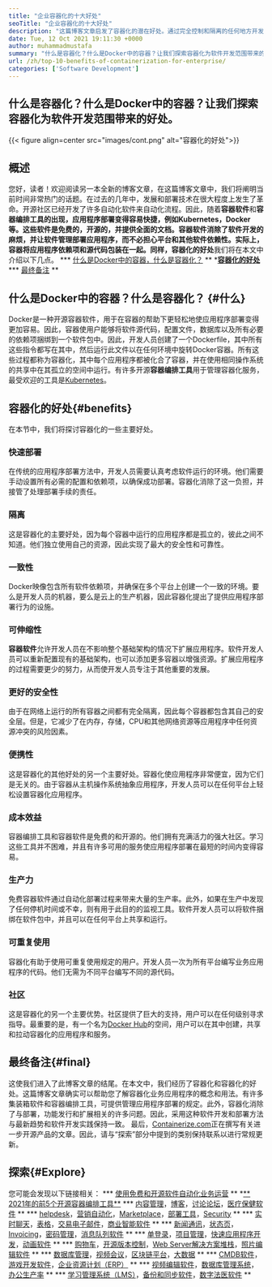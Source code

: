 ```yaml
---
title: "企业容器化的十大好处" 
seoTitle: "企业容器化的十大好处" 
description: "这篇博客文章启发了容器化的潜在好处。通过完全控制和隔离的任何地方开发，运行和扩展应用程序。" 
date: Tue, 12 Oct 2021 19:11:30 +0000
author: muhammadmustafa
summary: "什么是容器化？什么是Docker中的容器？让我们探索容器化为软件开发范围带来的好处。" 
url: /zh/top-10-benefits-of-containerization-for-enterprise/
categories: ['Software Development']
---
```


## 什么是容器化？什么是Docker中的容器？让我们探索容器化为软件开发范围带来的好处。

{{< figure align=center src="images/cont.png" alt="容器化的好处">}}


## 概述
您好，读者！欢迎阅读另一本全新的博客文章，在这篇博客文章中，我们将阐明当前时间非常热门的话题。在过去的几年中，发展和部署技术在很大程度上发生了革命。开源社区已经开发了许多自动化软件来自动化流程。因此，随着**容器软件**和**容器编排工具的出现，应用程序部署变得容易快捷，例如Kubernetes，Docker等。这些软件是免费的，开源的，并提供全面的文档。容器软件消除了软件开发的麻烦，并让软件管理部署应用程序，而不必担心平台和其他软件依赖性。实际上，容器将应用程序依赖项和源代码包装在一起。同样，容器化的好处**我们将在本文中介绍以下几点。
  *** [什么是Docker中的容器，什么是容器化？][1] **
  *[**容器化的好处**][2]
  *** [最终备注][3] **

## 什么是Docker中的容器？什么是容器化？ {#什么}
Docker是一种开源容器软件，用于在容器的帮助下更轻松地使应用程序部署变得更加容易。因此，容器使用户能够将软件源代码，配置文件，数据库以及所有必要的依赖项捆绑到一个软件包中。因此，开发人员创建了一个Dockerfile，其中所有这些指令都写在其中，然后运行此文件以在任何环境中旋转Docker容器。所有这些过程都称为容器化，其中每个应用程序都被化合了容器，并在使用相同操作系统的共享中在其孤立的空间中运行。有许多开源**容器编排工具**用于管理容器化服务，最受欢迎的工具是[Kubernetes][4]。

## 容器化的好处{#benefits}
在本节中，我们将探讨容器化的一些主要好处。

### 快速部署
在传统的应用程序部署方法中，开发人员需要认真考虑软件运行的环境。他们需要手动设置所有必需的配置和依赖项，以确保成功部署。容器化消除了这一负担，并接管了处理部署手续的责任。

### 隔离
这是容器化的主要好处，因为每个容器中运行的应用程序都是孤立的，彼此之间不知道。他们独立使用自己的资源，因此实现了最大的安全性和可靠性。

### **一致性**
Docker映像包含所有软件依赖项，并确保在多个平台上创建一个一致的环境。要么是开发人员的机器，要么是云上的生产机器，因此容器化提出了提供应用程序部署行为的设施。

### 可伸缩性
**容器软件**允许开发人员在不影响整个基础架构的情况下扩展应用程序。软件开发人员可以重新配置现有的基础架构，也可以添加更多容器以增强资源。扩展应用程序的过程需要更少的努力，从而使开发人员专注于其他重要的发展。

### 更好的安全性
由于在网络上运行的所有容器之间都有完全隔离，因此每个容器都包含其自己的安全层。但是，它减少了在内存，存储，CPU和其他网络资源等应用程序中任何资源冲突的风险因素。

### 便携性
这是容器化的其他好处的另一个主要好处。容器化使应用程序非常便宜，因为它们是无关的。由于容器从主机操作系统抽象应用程序，开发人员可以在任何平台上轻松设置容器化应用程序。

### **成本效益**
容器编排工具和容器软件是免费的和开源的。他们拥有充满活力的强大社区。学习这些工具并不困难，并且有许多可用的服务使应用程序部署在最短的时间内变得容易。

### 生产力
免费容器软件通过自动化部署过程来带来大量的生产率。此外，如果在生产中发现了任何停机时间或不幸，则有用于此目的的监视工具。软件开发人员可以将软件捆绑在软件包中，并且可以在任何平台上共享和运行。

### 可重复使用
容器化有助于使用可重复使用规定的用户。开发人员一次为所有平台编写业务应用程序的代码。他们无需为不同平台编写不同的源代码。

### 社区
这是容器化的另一个主要优势。社区提供了巨大的支持，用户可以在任何级别寻求指导。最重要的是，有一个名为[Docker Hub][5]的空间，用户可以在其中创建，共享和拉动容器化的应用程序和服务。

## 最终备注{#final}
这使我们进入了此博客文章的结尾。在本文中，我们经历了容器化和容器化的好处。这篇博客文章确实可以帮助您了解容器化业务应用程序的概念和用法。有许多集装箱软件和容器编排工具，可提供管理应用程序部署的规定。此外，容器化消除了与部署，功能发行和扩展相关的许多问题。因此，采用这种软件开发和部署方法与最新趋势和软件开发实践保持一致。
最后，[Containerize.com][6]正在撰写有关进一步开源产品的文章。因此，请与“探索”部分中提到的类别保持联系以进行常规更新。

## 探索{#Explore}
您可能会发现以下链接相关：
  *** [][7][使用免费和开源软件自动化业务运营][7] **
  *[** 2021年的前5个开源容器编排工具**][8]
  *** [][7][内容管理][9]，[博客][10]，[讨论论坛][11]，[医疗保健软件][12] **
  *** [][7][helpdesk][13]，[营销自动化][14]，[Marketplace][15]，[部署工具][16]，[Security][17] **
  *** [][7][实时聊天][18]，[表格][19]，[交易电子邮件][20]，[商业智能软件][21] **
  *** [][7][新闻通讯][22]，[状态页][23]，[Invoicing][24]，[密码管理][25]，[消息队列软件][26] **
  *** [][7][单登录][27]，[项目管理][28]，[快速应用程序开发][29]，[动画软件][30] **
  *** [][7][购物车][31]，[开源版本控制][32]，[Web Server解决方案堆栈][33]，[照片编辑软件][34] **
  *** [][7][数据库管理][35]，[视频会议][36]，[区块链平台][37]，[大数据][38] **
  *** [][7][CMDB软件][39]，[游戏开发软件][40]，[企业资源计划（ERP）][41] **
  *** [][7][视频编辑软件][42]，[数据库管理系统][43]，[办公生产率][44] **
  *** [][7][学习管理系统（LMS）][45]，[备份和同步软件][46]，[数字法医软件][47] **

  
[1]: #what
[2]: #benefits
[3]: #final
[4]: https://kubernetes.io/
[5]: https://hub.docker.com/
[6]: https://www.containerize.com/
[7]: https://blog.containerize.com/blogging/automate-business-operations-using-open-source-software/
[8]: https://blog.containerize.com/2021/10/11/top-5-open-source-container-orchestration-tools-for-2021/
[9]: https://products.containerize.com/content-management/
[10]: https://products.containerize.com/blogging/
[11]: https://products.containerize.com/discussion-forum/
[12]: https://products.containerize.com/healthcare-technologies/
[13]: https://products.containerize.com/helpdesk/
[14]: https://products.containerize.com/marketing-automation/
[15]: https://products.containerize.com/marketplace/
[16]: https://products.containerize.com/deployment-tools/
[17]: https://products.containerize.com/security-testing-tools/
[18]: https://products.containerize.com/live-chat/
[19]: https://products.containerize.com/form/
[20]: https://products.containerize.com/transactional-email/
[21]: https://products.containerize.com/business-intelligence/
[22]: https://products.containerize.com/newsletter/
[23]: https://products.containerize.com/status/
[24]: https://products.containerize.com/invoicing/
[25]: https://products.containerize.com/password-management/
[26]: https://products.containerize.com/message-queue-software/
[27]: https://products.containerize.com/single-sign-on/
[28]: https://products.containerize.com/project-management/
[29]: https://products.containerize.com/rad/
[30]: https://products.containerize.com/animation-software/
[31]: https://products.containerize.com/ecommerce/
[32]: https://products.containerize.com/version-control/
[33]: https://products.containerize.com/solution-stack/
[34]: https://products.containerize.com/photo-editing-software/
[35]: https://products.containerize.com/database-management/
[36]: https://products.containerize.com/video-conferencing/
[37]: https://products.containerize.com/blockchain-platforms/
[38]: https://products.containerize.com/big-data/
[39]: https://products.containerize.com/cmdb-software/
[40]: https://products.containerize.com/game-development-software/
[41]: https://products.containerize.com/erp/
[42]: https://products.containerize.com/video-editing-software/
[43]: https://products.containerize.com/database-management-system/
[44]: https://products.containerize.com/office-productivity/
[45]: https://products.containerize.com/lms/
[46]: https://products.containerize.com/backup-and-sync/
[47]: https://products.containerize.com/digital-forensic-software/
